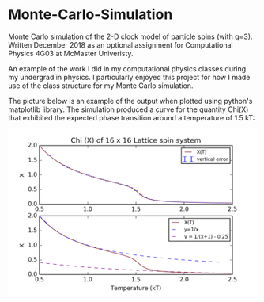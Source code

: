 # Monte-Carlo-Simulation
Monte Carlo simulation of the 2-D clock model of particle spins (with q=3). Written December 2018 as an optional assignment for Computational Physics 4G03 at McMaster Univeristy.

An example of the work I did in my computational physics classes during my undergrad in physics. I particularly enjoyed this project for how I made use of the class structure for my Monte Carlo simulation. 

The picture below is an example of the output when plotted using python's matplotlib library. The simulation produced a curve for the quantity Chi(X) that exhibited the expected phase transition around a temperature of 1.5 kT: 

![Alt text](/phaseTransition.png?raw=true "Plot of measured Chi(X) showing phase transition in system")
